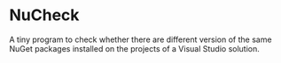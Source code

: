 # NuCheck
A tiny program to check whether there are different version of the same NuGet packages installed on the projects of a Visual Studio solution.
